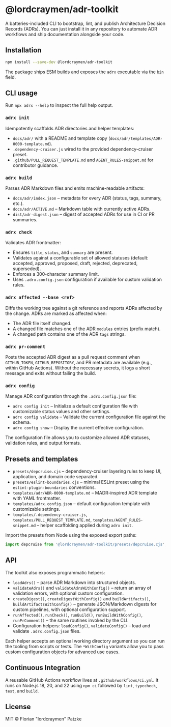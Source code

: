 # @lordcraymen/adr-toolkit

A batteries-included CLI to bootstrap, lint, and publish Architecture Decision Records (ADRs). You can just install it in any repository to automate ADR workflows and ship documentation alongside your code.

## Installation

```bash
npm install --save-dev @lordcraymen/adr-toolkit
```

The package ships ESM builds and exposes the `adrx` executable via the `bin` field.

## CLI usage

Run `npx adrx --help` to inspect the full help output.

### `adrx init`

Idempotently scaffolds ADR directories and helper templates:

- `docs/adr/` with a README and template copy (`docs/adr/templates/ADR-0000-template.md`).
- `.dependency-cruiser.js` wired to the provided dependency-cruiser preset.
- `.github/PULL_REQUEST_TEMPLATE.md` and `AGENT_RULES-snippet.md` for contributor guidance.

### `adrx build`

Parses ADR Markdown files and emits machine-readable artifacts:

- `docs/adr/index.json` – metadata for every ADR (status, tags, summary, etc.).
- `docs/adr/ACTIVE.md` – Markdown table with currently active ADRs.
- `dist/adr-digest.json` – digest of accepted ADRs for use in CI or PR summaries.

### `adrx check`

Validates ADR frontmatter:

- Ensures `title`, `status`, and `summary` are present.
- Validates against a configurable set of allowed statuses (default: accepted, approved, proposed, draft, rejected, deprecated, superseded).
- Enforces a 300-character summary limit.
- Uses `.adrx.config.json` configuration if available for custom validation rules.

### `adrx affected --base <ref>`

Diffs the working tree against a git reference and reports ADRs affected by the change. ADRs are marked as affected when:

- The ADR file itself changed.
- A changed file matches one of the ADR `modules` entries (prefix match).
- A changed path contains one of the ADR `tags` strings.

### `adrx pr-comment`

Posts the accepted ADR digest as a pull request comment when `GITHUB_TOKEN`, `GITHUB_REPOSITORY`, and PR metadata are available (e.g., within GitHub Actions). Without the necessary secrets, it logs a short message and exits without failing the build.

### `adrx config`

Manage ADR configuration through the `.adrx.config.json` file:

- `adrx config init` – Initialize a default configuration file with customizable status values and other settings.
- `adrx config validate` – Validate the current configuration file against the schema.
- `adrx config show` – Display the current effective configuration.

The configuration file allows you to customize allowed ADR statuses, validation rules, and output formats.

## Presets and templates

- `presets/depcruise.cjs` – dependency-cruiser layering rules to keep UI, application, and domain code separated.
- `presets/eslint-boundaries.cjs` – minimal ESLint preset using the `eslint-plugin-boundaries` conventions.
- `templates/adr/ADR-0000-template.md` – MADR-inspired ADR template with YAML frontmatter.
- `templates/adrx.config.json` – default configuration template with customizable settings.
- `templates/.dependency-cruiser.js`, `templates/PULL_REQUEST_TEMPLATE.md`, `templates/AGENT_RULES-snippet.md` – helper scaffolding applied during `adrx init`.

Import the presets from Node using the exposed export paths:

``` js
import depcruise from '@lordcraymen/adr-toolkit/presets/depcruise.cjs';
```

## API

The toolkit also exposes programmatic helpers:

- `loadAdrs()` – parse ADR Markdown into structured objects.
- `validateAdrs()` and `validateAdrsWithConfig()` – return an array of validation errors, with optional custom configuration.
- `createDigest()`, `createDigestWithConfig()` and `buildArtifacts()`, `buildArtifactsWithConfig()` – generate JSON/Markdown digests for custom pipelines, with optional configuration support.
- `runAffected()`, `runCheck()`, `runBuild()`, `runBuildWithConfig()`, `runPrComment()` – the same routines invoked by the CLI.
- Configuration helpers: `loadConfig()`, `validateConfig()` – load and validate `.adrx.config.json` files.

Each helper accepts an optional working directory argument so you can run the tooling from scripts or tests. The `*WithConfig` variants allow you to pass custom configuration objects for advanced use cases.

## Continuous Integration

A reusable GitHub Actions workflow lives at `.github/workflows/ci.yml`. It runs on Node.js 18, 20, and 22 using `npm ci` followed by `lint`, `typecheck`, `test`, and `build`.

## License

MIT © Florian "lordcraymen" Patzke

